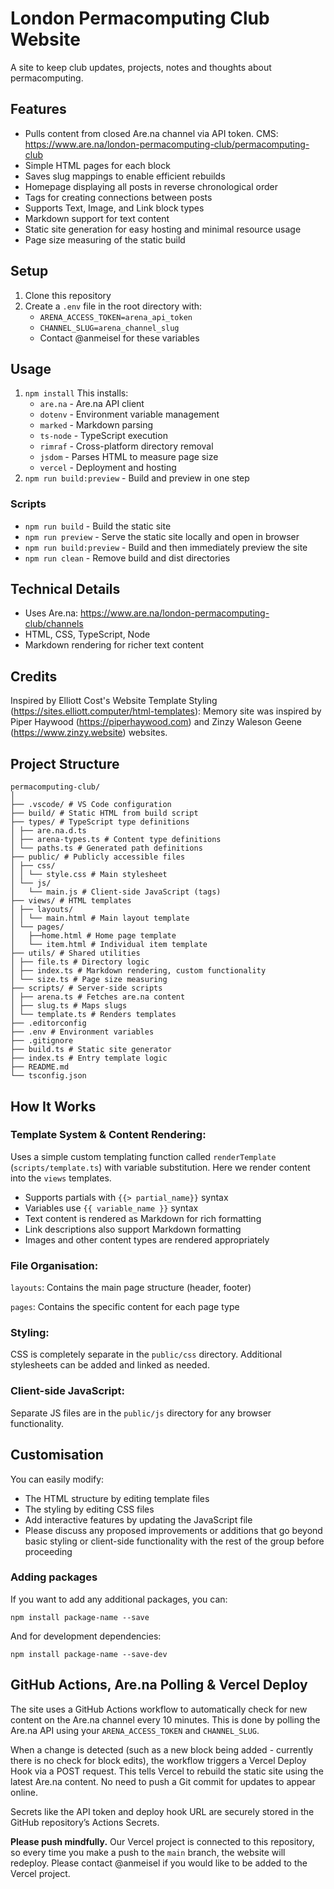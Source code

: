 # London Permacomputing Club Website

A site to keep club updates, projects, notes and thoughts about permacomputing.

## Features

-   Pulls content from closed Are.na channel via API token. CMS: https://www.are.na/london-permacomputing-club/permacomputing-club
-   Simple HTML pages for each block
-   Saves slug mappings to enable efficient rebuilds
-   Homepage displaying all posts in reverse chronological order
-   Tags for creating connections between posts
-   Supports Text, Image, and Link block types
-   Markdown support for text content
-   Static site generation for easy hosting and minimal resource usage
-   Page size measuring of the static build

## Setup

1. Clone this repository
2. Create a `.env` file in the root directory with:
    - `ARENA_ACCESS_TOKEN=arena_api_token`
    - `CHANNEL_SLUG=arena_channel_slug`
    - Contact @anmeisel for these variables

## Usage

1. `npm install`
   This installs:
    - `are.na` - Are.na API client
    - `dotenv` - Environment variable management
    - `marked` - Markdown parsing
    - `ts-node` - TypeScript execution
    - `rimraf` - Cross-platform directory removal
    - `jsdom` - Parses HTML to measure page size
    - `vercel` - Deployment and hosting
2. `npm run build:preview` - Build and preview in one step

### Scripts

-   `npm run build` - Build the static site
-   `npm run preview` - Serve the static site locally and open in browser
-   `npm run build:preview` - Build and then immediately preview the site
-   `npm run clean` - Remove build and dist directories

## Technical Details

-   Uses Are.na: https://www.are.na/london-permacomputing-club/channels
-   HTML, CSS, TypeScript, Node
-   Markdown rendering for richer text content

## Credits

Inspired by Elliott Cost's Website Template Styling (https://sites.elliott.computer/html-templates): Memory site was inspired by Piper Haywood (https://piperhaywood.com) and Zinzy Waleson Geene (https://www.zinzy.website) websites.

## Project Structure

```
permacomputing-club/
│
├── .vscode/ # VS Code configuration
├── build/ # Static HTML from build script
├── types/ # TypeScript type definitions
│ ├── are.na.d.ts
│ ├── arena-types.ts # Content type definitions
│ └── paths.ts # Generated path definitions
├── public/ # Publicly accessible files
│ ├── css/
│ │ └── style.css # Main stylesheet
│ └── js/
│   └── main.js # Client-side JavaScript (tags)
├── views/ # HTML templates
│ ├── layouts/
│ │ └── main.html # Main layout template
│ └── pages/
│   ├──home.html # Home page template
│   └── item.html # Individual item template
├── utils/ # Shared utilities
│ ├── file.ts # Directory logic
│ ├── index.ts # Markdown rendering, custom functionality
│ └── size.ts # Page size measuring
├── scripts/ # Server-side scripts
│ ├── arena.ts # Fetches are.na content
│ ├── slug.ts # Maps slugs
│ └── template.ts # Renders templates
├── .editorconfig
├── .env # Environment variables
├── .gitignore
├── build.ts # Static site generator
├── index.ts # Entry template logic
├── README.md
└── tsconfig.json
```

## How It Works

### Template System & Content Rendering:

Uses a simple custom templating function called `renderTemplate` (`scripts/template.ts`) with variable substitution. Here we render content into the `views` templates.

-   Supports partials with `{{> partial_name}}` syntax
-   Variables use `{{ variable_name }}` syntax
-   Text content is rendered as Markdown for rich formatting
-   Link descriptions also support Markdown formatting
-   Images and other content types are rendered appropriately

### File Organisation:

`layouts`: Contains the main page structure (header, footer)

`pages`: Contains the specific content for each page type

### Styling:

CSS is completely separate in the `public/css` directory. Additional stylesheets can be added and linked as needed.

### Client-side JavaScript:

Separate JS files are in the `public/js` directory for any browser functionality.

## Customisation

You can easily modify:

-   The HTML structure by editing template files
-   The styling by editing CSS files
-   Add interactive features by updating the JavaScript file
-   Please discuss any proposed improvements or additions that go beyond basic styling or client-side functionality with the rest of the group before proceeding

### Adding packages

If you want to add any additional packages, you can:

`npm install package-name --save`

And for development dependencies:

`npm install package-name --save-dev`

## GitHub Actions, Are.na Polling & Vercel Deploy

The site uses a GitHub Actions workflow to automatically check for new content on the Are.na channel every 10 minutes. This is done by polling the Are.na API using your `ARENA_ACCESS_TOKEN` and `CHANNEL_SLUG`.

When a change is detected (such as a new block being added - currently there is no check for block edits), the workflow triggers a Vercel Deploy Hook via a POST request. This tells Vercel to rebuild the static site using the latest Are.na content. No need to push a Git commit for updates to appear online.

Secrets like the API token and deploy hook URL are securely stored in the GitHub repository’s Actions Secrets.

**Please push mindfully.**
Our Vercel project is connected to this repository, so every time you make a push to the `main` branch, the website will redeploy. Please contact @anmeisel if you would like to be added to the Vercel project.
